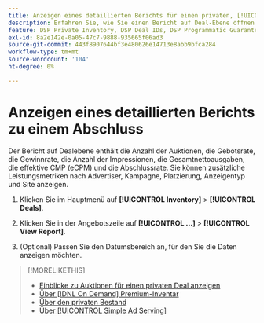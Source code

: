 ```yaml
---
title: Anzeigen eines detaillierten Berichts für einen privaten, [!UICONTROL On Demand] oder [!UICONTROL Simple Ad Serving] Abschluss
description: Erfahren Sie, wie Sie einen Bericht auf Deal-Ebene öffnen.
feature: DSP Private Inventory, DSP Deal IDs, DSP Programmatic Guaranteed Deals, DSP On Demand Inventory, DSP Simple Ad Serving
exl-id: 8a2e142e-0a05-47c7-9888-935665f06ad3
source-git-commit: 443f8907644bf3e480626e14713e8abb9bfca284
workflow-type: tm+mt
source-wordcount: '104'
ht-degree: 0%

---
```


# Anzeigen eines detaillierten Berichts zu einem Abschluss

Der Bericht auf Dealebene enthält die Anzahl der Auktionen, die Gebotsrate, die Gewinnrate, die Anzahl der Impressionen, die Gesamtnettoausgaben, die effektive CMP (eCPM) und die Abschlussrate. Sie können zusätzliche Leistungsmetriken nach Advertiser, Kampagne, Platzierung, Anzeigentyp und Site anzeigen.

1. Klicken Sie im Hauptmenü auf **[!UICONTROL Inventory]** > **[!UICONTROL Deals]**.

1. Klicken Sie in der Angebotszeile auf **[!UICONTROL ...]** > **[!UICONTROL View Report]**.

1. (Optional) Passen Sie den Datumsbereich an, für den Sie die Daten anzeigen möchten.

>[!MORELIKETHIS]
>
>* [Einblicke zu Auktionen für einen privaten Deal anzeigen](/help/dsp/inventory/private-deal-auction-insights.md)
>* [Über [!DNL On Demand] Premium-Inventar](on-demand-inventory-about.md)
>* [Über den privaten Bestand](private-inventory-about.md)
>* [Über [!UICONTROL Simple Ad Serving]](simple-deal-about.md)
